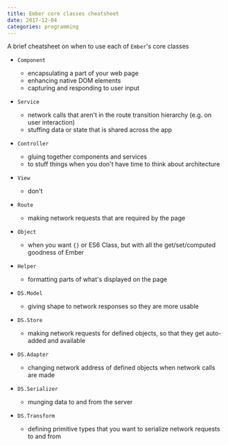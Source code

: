 ```yaml
---
title: Ember core classes cheatsheet
date: 2017-12-04
categories: programming
---
```


A brief cheatsheet on when to use each of `Ember`'s core classes

- `Component`
  - encapsulating a part of your web page
  - enhancing native DOM elements
  - capturing and responding to user input
- `Service`
  - network calls that aren't in the route transition hierarchy (e.g. on user interaction)
  - stuffing data or state that is shared across the app
- `Controller`
  - gluing together components and services
  - to stuff things when you don't have time to think about architecture
- `View`
  - don't
- `Route`
  - making network requests that are required by the page
- `Object`
  - when you want `{}` or ES6 Class, but with all the get/set/computed goodness of Ember
- `Helper`
  - formatting parts of what's displayed on the page


- `DS.Model`
  - giving shape to network responses so they are more usable
- `DS.Store`
  - making network requests for defined objects, so that they get auto-added and available
- `DS.Adapter`
  - changing network address of defined objects when network calls are made
- `DS.Serializer`
  - munging data to and from the server
- `DS.Transform`
  - defining primitive types that you want to serialize network requests to and from
